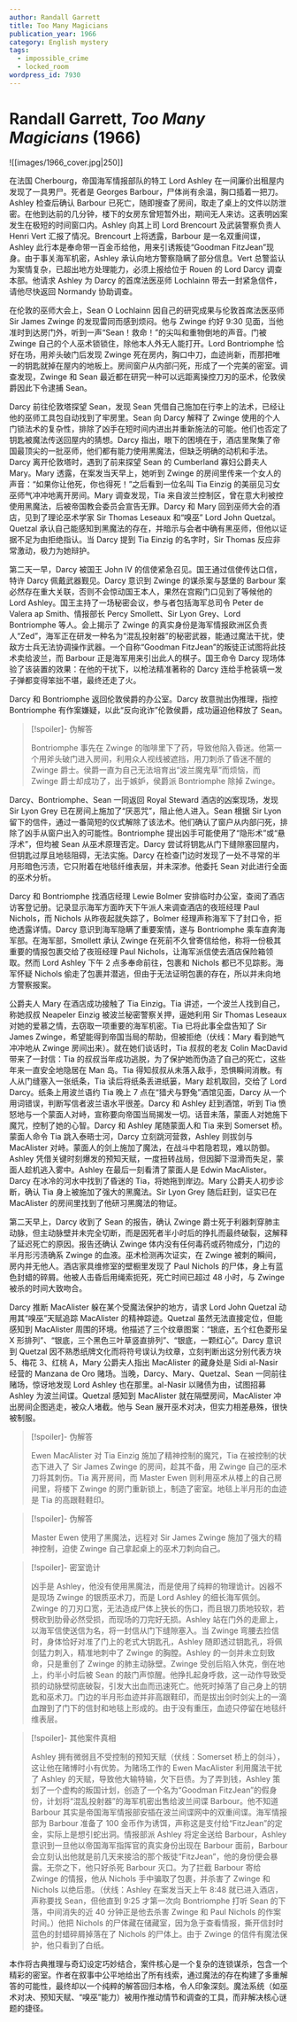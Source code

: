 ```yaml
---
author: Randall Garrett
title: Too Many Magicians
publication_year: 1966
category: English mystery
tags:
  - impossible_crime
  - locked_room
wordpress_id: 7930
---
```


# Randall Garrett, <i>Too Many Magicians</i> (1966)

![[images/1966_cover.jpg|250]]

在法国 Cherbourg，帝国海军情报部队的特工 Lord Ashley 在一间廉价出租屋内发现了一具男尸。死者是 Georges Barbour，尸体尚有余温，胸口插着一把刀。Ashley 检查后确认 Barbour 已死亡，随即搜查了房间，取走了桌上的文件以防泄密。在他到达前的几分钟，楼下的女房东曾短暂外出，期间无人来访。这表明凶案发生在极短的时间窗口内。Ashley 向其上司 Lord Brencourt 及武装警察负责人 Henri Vert 汇报了情况。Brencourt 上将透露，Barbour 是一名双重间谍，Ashley 此行本是奉命带一百金币给他，用来引诱叛徒“Goodman FitzJean”现身。由于事关海军机密，Ashley 承认向地方警察隐瞒了部分信息。Vert 总警监认为案情复杂，已超出地方处理能力，必须上报给位于 Rouen 的 Lord Darcy 调查本部。他请求 Ashley 为 Darcy 的首席法医巫师 Lochlainn 带去一封紧急信件，请他尽快返回 Normandy 协助调查。

在伦敦的巫师大会上，Sean O Lochlainn 因自己的研究成果与伦敦首席法医巫师 Sir James Zwinge 的发现雷同而感到烦闷。他与 Zwinge 约好 9:30 见面，当他准时到达房门外，听到一声“Sean！救命！”的尖叫和重物倒地的声音。门被 Zwinge 自己的个人巫术锁锁住，除他本人外无人能打开。Lord Bontriomphe 恰好在场，用斧头破门后发现 Zwinge 死在房内，胸口中刀，血迹尚新，而那把唯一的钥匙就掉在屋内的地板上。房间窗户从内部闩死，形成了一个完美的密室。调查发现，Zwinge 和 Sean 最近都在研究一种可以远距离操控刀刃的巫术，伦敦侯爵因此下令逮捕 Sean。

Darcy 前往伦敦塔探望 Sean，发现 Sean 凭借自己施加在行李上的法术，已经让他的巫师工具包自动找到了牢房里。Sean 向 Darcy 解释了 Zwinge 使用的个人门锁法术的复杂性，排除了凶手在短时间内进出并重新施法的可能。他们也否定了钥匙被魔法传送回屋内的猜想。Darcy 指出，眼下的困境在于，酒店里聚集了帝国最顶尖的一批巫师，他们都有能力使用黑魔法，但缺乏明确的动机和手法。Darcy 离开伦敦塔时，遇到了前来探望 Sean 的 Cumberland 寡妇公爵夫人 Mary。Mary 透露，在案发当天早上，她听到 Zwinge 的房间里传来一个女人的声音：“如果你让他死，你也得死！”之后看到一位名叫 Tia Einzig 的美丽见习女巫师气冲冲地离开房间。Mary 调查发现，Tia 来自波兰控制区，曾在意大利被控使用黑魔法，后被帝国教会委员会宣告无罪。Darcy 和 Mary 回到巫师大会的酒店，见到了理论巫术学家 Sir Thomas Leseaux 和“嗅巫” Lord John Quetzal。Quetzal 承认自己能感知到黑魔法的存在，并暗示与会者中确有黑巫师，但他以证据不足为由拒绝指认。当 Darcy 提到 Tia Einzig 的名字时，Sir Thomas 反应非常激动，极力为她辩护。

第二天一早，Darcy 被国王 John IV 的信使紧急召见。国王通过信使传达口信，特许 Darcy 佩戴武器觐见。Darcy 意识到 Zwinge 的谋杀案与瑟堡的 Barbour 案必然存在重大关联，否则不会惊动国王本人，果然在宫殿门口见到了等候他的 Lord Ashley。国王主持了一场秘密会议，参与者包括海军总司令 Peter de Valera ap Smith、情报部长 Percy Smollett、Sir Lyon Grey、Lord Bontriomphe 等人。会上揭示了 Zwinge 的真实身份是海军情报欧洲区负责人“Zed”，海军正在研发一种名为“混乱投射器”的秘密武器，能通过魔法干扰，使敌方士兵无法协调操作武器。一个自称“Goodman FitzJean”的叛徒正试图将此技术卖给波兰，而 Barbour 正是海军用来引出此人的棋子。国王命令 Darcy 现场体验了该装置的效果：在他的干扰下，以枪法精准著称的 Darcy 连给手枪装填一发子弹都变得笨拙不堪，最终还走了火。

Darcy 和 Bontriomphe 返回伦敦侯爵的办公室。Darcy 故意抛出伪推理，指控 Bontriomphe 有作案嫌疑，以此“反向讹诈”伦敦侯爵，成功逼迫他释放了 Sean。

> [!spoiler]- 伪解答
> 
> Bontriomphe 事先在 Zwinge 的咖啡里下了药，导致他陷入昏迷。他第一个用斧头破门进入房间，利用众人视线被遮挡，用刀刺杀了昏迷不醒的 Zwinge 爵士。侯爵一直为自己无法培育出“波兰魔鬼草”而烦恼，而 Zwinge 爵士却成功了，出于嫉妒，侯爵派 Bontriomphe 除掉 Zwinge。

Darcy、Bontriomphe、Sean 一同返回 Royal Steward 酒店的凶案现场，发现 Sir Lyon Grey 已在房间上施加了“厌恶咒”，阻止他人进入。Sean 根据 Sir Lyon 留下的信件，通过一番简短的仪式解除了该法术。他们确认了窗户从内部闩死，排除了凶手从窗户出入的可能性。Bontriomphe 提出凶手可能使用了“隐形术”或“悬浮术”，但均被 Sean 从巫术原理否定。Darcy 尝试将钥匙从门下缝隙塞回屋内，但钥匙过厚且地毯阻碍，无法实施。Darcy 在检查门边时发现了一处不寻常的半月形暗色污渍，它只附着在地毯纤维表层，并未深渗。他委托 Sean 对此进行全面的巫术分析。

Darcy 和 Bontriomphe 找酒店经理 Lewie Bolmer 安排临时办公室，查阅了酒店访客登记册。记录显示海军方面昨天下午派人来调查酒店的夜班经理 Paul Nichols，而 Nichols 从昨夜起就失踪了，Bolmer 经理声称海军下了封口令，拒绝透露详情。Darcy 意识到海军隐瞒了重要案情，遂与 Bontriomphe 乘车直奔海军部。在海军部，Smollett 承认 Zwinge 在死前不久曾寄信给他，称将一份极其重要的情报包裹交给了夜班经理 Paul Nichols，让海军派信使去酒店保险箱领取。然而 Lord Ashley 下午 2 点多奉命前往，包裹和 Nichols 都已不见踪影。海军怀疑 Nichols 偷走了包裹并潜逃，但由于无法证明包裹的存在，所以并未向地方警察报案。

公爵夫人 Mary 在酒店成功接触了 Tia Einzig。Tia 讲述，一个波兰人找到自己，称她叔叔 Neapeler Einzig 被波兰秘密警察关押，逼她利用 Sir Thomas Leseaux 对她的爱慕之情，去窃取一项重要的海军机密。Tia 已将此事全盘告知了 Sir James Zwinge，希望能得到帝国当局的帮助，但被拒绝（伏线：Mary 看到她气冲冲地从 Zwinge 房间出来）。就在她们谈话时，Tia 叔叔的老友 Colin MacDavid 带来了一封信：Tia 的叔叔当年成功逃脱，为了保护她而伪造了自己的死亡，这些年来一直安全地隐居在 Man 岛。Tia 得知叔叔从未落入敌手，恐惧瞬间消散。有人从门缝塞入一张纸条，Tia 读后将纸条丢进纸篓，Mary 趁机取回，交给了 Lord Darcy。纸条上用波兰语约 Tia 晚上 7 点在“猎犬与野兔”酒馆见面，Darcy 从一个用词错误，判断写信者波兰语水平很差。Darcy 和 Ashley 赶到酒馆，听到 Tia 愤怒地与一个蒙面人对峙，宣称要向帝国当局揭发一切。话音未落，蒙面人对她施下魔咒，控制了她的心智。Darcy 和 Ashley 尾随蒙面人和 Tia 来到 Somerset 桥。蒙面人命令 Tia 跳入泰晤士河，Darcy 立刻跳河营救，Ashley 则拔剑与 MacAlister 对峙。蒙面人的剑上施加了魔法，在战斗中若隐若现，难以防御。Ashley 凭借关键时刻爆发的预知天赋，一度扭转战局，但因脚下湿滑而失足，蒙面人趁机逃入雾中。Ashley 在最后一刻看清了蒙面人是 Edwin MacAlister。Darcy 在冰冷的河水中找到了昏迷的 Tia，将她拖到岸边。Mary 公爵夫人初步诊断，确认 Tia 身上被施加了强大的黑魔法。Sir Lyon Grey 随后赶到，证实已在 MacAlister 的房间里找到了他研习黑魔法的物证。

第二天早上，Darcy 收到了 Sean 的报告，确认 Zwinge 爵士死于利器刺穿肺主动脉，但主动脉壁并未完全切断，而是因死者半小时后的挣扎而最终破裂，这解释了延迟死亡的原因。报告还确认 Zwinge 体内没有任何毒药或药物成分，门边的半月形污渍确系 Zwinge 的血液。巫术检测再次证实，在 Zwinge 被刺的瞬间，房内并无他人。酒店家具维修室的壁橱里发现了 Paul Nichols 的尸体，身上有蓝色封蜡的碎屑。他被人击昏后用绳索扼死，死亡时间已超过 48 小时，与 Zwinge 被杀的时间大致吻合。

Darcy 推断 MacAlister 躲在某个受魔法保护的地方，请求 Lord John Quetzal 动用其“嗅巫”天赋追踪 MacAlister 的精神踪迹。Quetzal 虽然无法直接定位，但能感知到 MacAlister 周围的环境。他描述了三个纹章图案：“银底，五个红色菱形呈 X 形排列”、“银底，三个黑色三叶草竖直排列”、“银底，一颗红心”。Darcy 意识到 Quetzal 因不熟悉纸牌文化而将符号误认为纹章，立刻判断出这分别代表方块 5、梅花 3、红桃 A，Mary 公爵夫人指出 MacAlister 的藏身处是 Sidi al-Nasir 经营的 Manzana de Oro 赌场。当晚，Darcy、Mary、Quetzal、Sean 一同前往赌场，惊讶地发现 Lord Ashley 也在那里。al-Nasir 以赌债为由，试图招募 Ashley 为波兰间谍。Quetzal 感知到 MacAlister 就在隔壁房间，MacAlister 冲出房间企图逃走，被众人堵截。他与 Sean 展开巫术对决，但实力相差悬殊，很快被制服。

> [!spoiler]- 伪解答
> 
> Ewen MacAlister 对 Tia Einzig 施加了精神控制的魔咒，Tia 在被控制的状态下进入了 Sir James Zwinge 的房间，趁其不备，用 Zwinge 自己的巫术刀将其刺伤。Tia 离开房间，而 Master Ewen 则利用巫术从楼上的自己房间里，将楼下 Zwinge 的房门重新锁上，制造了密室。地毯上半月形的血迹是 Tia 的高跟鞋鞋印。

> [!spoiler]- 伪解答
> 
> Master Ewen 使用了黑魔法，远程对 Sir James Zwinge 施加了强大的精神控制，迫使 Zwinge 自己拿起桌上的巫术刀刺向自己。

> [!spoiler]- 密室诡计
> 
> 凶手是 Ashley，他没有使用黑魔法，而是使用了纯粹的物理诡计。凶器不是现场 Zwinge 的银质巫术刀，而是 Lord Ashley 的细长海军佩剑。Zwinge 的刀刃口宽，无法造成尸体上狭长的伤口，而且银刀质地较软，若劈砍到肋骨必然受损，而现场的刀完好无损。Ashley 站在门外的走廊上，以海军信使送信为名，将一封信从门下缝隙塞入。当 Zwinge 弯腰去捡信时，身体恰好对准了门上的老式大钥匙孔，Ashley 随即透过钥匙孔，将佩剑猛力刺入，精准地刺中了 Zwinge 的胸膛。Ashley 的一剑并未立刻致命，只是重创了 Zwinge 的肺主动脉壁。Zwinge 受创后陷入休克，倒在地上，约半小时后被 Sean 的敲门声惊醒。他挣扎起身呼救，这一动作导致受损的动脉壁彻底破裂，引发大出血而迅速死亡。他死时掉落了自己身上的钥匙和巫术刀。门边的半月形血迹并非高跟鞋印，而是拔出剑时剑尖上的一滴血蹭到了门下的信封和地毯上形成的。由于没有重压，血迹只停留在地毯纤维表层。

> [!spoiler]- 其他案件真相
> 
> Ashley 拥有微弱且不受控制的预知天赋（伏线：Somerset 桥上的剑斗），这让他在赌博时小有优势。为赌场工作的 Ewen MacAlister 利用魔法干扰了 Ashley 的天赋，导致他大输特输，欠下巨债。为了弄到钱，Ashley 策划了一个虚构的叛国计划，创造了一个名为“Goodman FitzJean”的假身份，计划将“混乱投射器”的海军机密出售给波兰间谍 Barbour。他不知道 Barbour 其实是帝国海军情报部安插在波兰间谍网中的双重间谍。海军情报部为 Barbour 准备了 100 金币作为诱饵，声称这是支付给“FitzJean”的定金，实际上是想引蛇出洞。情报部派 Ashley 将定金送给 Barbour，Ashley 意识到一旦他以帝国海军指挥官的真实身份出现在 Barbour 面前，Barbour 会立刻认出他就是前几天来接洽的那个叛徒“FitzJean”，他的身份便会暴露。无奈之下，他只好杀死 Barbour 灭口。为了拦截 Barbour 寄给 Zwinge 的情报，他从 Nichols 手中骗取了包裹，并杀害了 Zwinge 和 Nichols 以绝后患。（伏线：Ashley 在案发当天上午 8:48 就已进入酒店，声称要找 Sean，但他直到 9:25 才第一次向 Bontriomphe 打听 Sean 的下落，中间消失的近 40 分钟正是他去杀害 Zwinge 和 Paul Nichols 的作案时间。）他把 Nichols 的尸体藏在储藏室，因为急于查看情报，撕开信封时蓝色的封蜡碎屑掉落在了 Nichols 的尸体上。由于 Zwinge 的信件有魔法保护，他只看到了白纸。

本作将古典推理与奇幻设定巧妙结合，案件核心是一个复杂的连锁谋杀，包含一个精彩的密室。作者在叙事中公平地给出了所有线索，通过魔法的存在构建了多重解答的可能性，最终却以一个纯粹的解答回归本格，令人印象深刻。魔法系统（如巫术对决、预知天赋、“嗅巫”能力）被用作推动情节和调查的工具，而非解决核心谜题的捷径。
